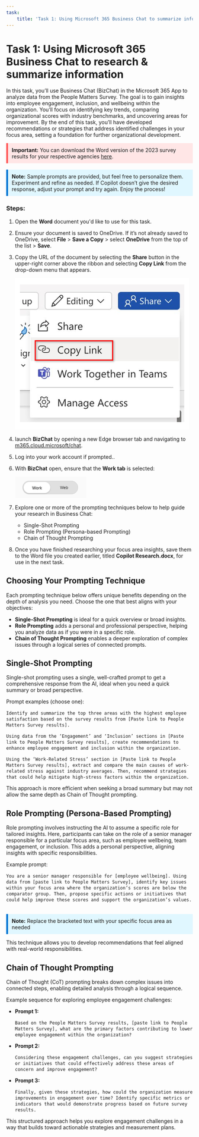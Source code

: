 ```yaml
---
task:
    title: 'Task 1: Using Microsoft 365 Business Chat to summarize information'
---
```


# Task 1: Using Microsoft 365 Business Chat to research & summarize information

In this task, you’ll use Business Chat (BizChat) in the Microsoft 365 App to analyze data from the People Matters Survey. The goal is to gain insights into employee engagement, inclusion, and wellbeing within the organization. You’ll focus on identifying key trends, comparing organizational scores with industry benchmarks, and uncovering areas for improvement. By the end of this task, you’ll have developed recommendations or strategies that address identified challenges in your focus area, setting a foundation for further organizational development.

<div style="background-color: #ffe6e6; padding: 10px; border-left: 5px solid #ff5c5c;"> <strong>Important:</strong> You can download the Word version of the 2023 survey results for your respective agencies <a href="https://vpsc.vic.gov.au/workforce-data-state-of-the-public-sector/data-sets-and-results/people-matter-survey-2023-results-by-organisation/" target="_blank">here</a>. </div> 
<br> 
<div style="background-color: #e0f7ff; padding: 10px; border-left: 5px solid #0078D4;"> <strong>Note:</strong> Sample prompts are provided, but feel free to personalize them. Experiment and refine as needed. If Copilot doesn’t give the desired response, adjust your prompt and try again. Enjoy the process! </div>

### Steps:

1. Open the **Word** document you'd like to use for this task.

1. Ensure your document is saved to OneDrive. If it’s not already saved to OneDrive, select **File** > **Save a Copy** > select **OneDrive** from the top of the list > **Save**.

1. Copy the URL of the document by selecting the **Share** button in the upper-right corner above the ribbon and selecting **Copy Link** from the drop-down menu that appears.

    ![Screenshot showing the Share menu and the Copy Link option highlighted.](../Media/share-menu-with-copy-link.png)

1. launch **BizChat** by opening a new Edge browser tab and navigating to <a href="https://m365.cloud.microsoft/chat" target="_blank">m365.cloud.microsoft/chat</a>.

1. Log into your work account if prompted..

1. With **BizChat** open, ensure that the **Work tab** is selected:

    ![Screenshot showing web tab in BizChat.](../Media/work-tab.png)

1. Explore one or more of the prompting techniques below to help guide your research in Business Chat:

    - Single-Shot Prompting
    - Role Prompting (Persona-based Prompting)
    - Chain of Thought Prompting

1. Once you have finished researching your focus area insights, save them to the Word file you created earlier, titled **Copilot Research.docx**, for use in the next task.

## Choosing Your Prompting Technique

Each prompting technique below offers unique benefits depending on the depth of analysis you need. Choose the one that best aligns with your objectives:

- **Single-Shot Prompting** is ideal for a quick overview or broad insights.
- **Role Prompting** adds a personal and professional perspective, helping you analyze data as if you were in a specific role.
- **Chain of Thought Prompting** enables a deeper exploration of complex issues through a logical series of connected prompts.


## Single-Shot Prompting

Single-shot prompting uses a single, well-crafted prompt to get a comprehensive response from the AI, ideal when you need a quick summary or broad perspective.

Prompt examples (choose one):

```text
Identify and summarize the top three areas with the highest employee satisfaction based on the survey results from [Paste link to People Matters Survey results].
```

```text
Using data from the ‘Engagement’ and ‘Inclusion’ sections in [Paste link to People Matters Survey results], create recommendations to enhance employee engagement and inclusion within the organization.
```

```text
Using the ‘Work-Related Stress’ section in [Paste link to People Matters Survey results], extract and compare the main causes of work-related stress against industry averages. Then, recommend strategies that could help mitigate high-stress factors within the organization.
```

This approach is more efficient when seeking a broad summary but may not allow the same depth as Chain of Thought prompting.

## Role Prompting (Persona-Based Prompting)

Role prompting involves instructing the AI to assume a specific role for tailored insights. Here, participants can take on the role of a senior manager responsible for a particular focus area, such as employee wellbeing, team engagement, or inclusion. This adds a personal perspective, aligning insights with specific responsibilities.

Example prompt:

```text
You are a senior manager responsible for [employee wellbeing]. Using data from [paste link to People Matters Survey], identify key issues within your focus area where the organization’s scores are below the comparator group. Then, propose specific actions or initiatives that could help improve these scores and support the organization’s values.
```
<br> 
<div style="background-color: #e0f7ff; padding: 10px; border-left: 5px solid #0078D4;"> <strong>Note:</strong> Replace the bracketed text with your specific focus area as needed </div>

This technique allows you to develop recommendations that feel aligned with real-world responsibilities.

## Chain of Thought Prompting

Chain of Thought (CoT) prompting breaks down complex issues into connected steps, enabling detailed analysis through a logical sequence.

Example sequence for exploring employee engagement challenges:

- **Prompt 1:**

    ```text
    Based on the People Matters Survey results, [paste link to People Matters Survey], what are the primary factors contributing to lower employee engagement within the organization?
    ```

- **Prompt 2:**

    ```text
    Considering these engagement challenges, can you suggest strategies or initiatives that could effectively address these areas of concern and improve engagement?
    ```

- **Prompt 3:**

    ```text
    Finally, given these strategies, how could the organization measure improvements in engagement over time? Identify specific metrics or indicators that would demonstrate progress based on future survey results.
    ```

This structured approach helps you explore engagement challenges in a way that builds toward actionable strategies and measurement plans.